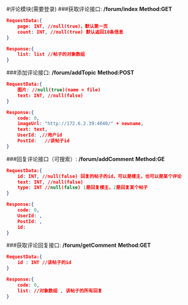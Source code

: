 
#评论模块(需要登录)
###获取评论接口:
**/forum/index**
**Method:GET**
```json
RequestData:{
    page: INT, //null(true)，默认第一页
    count: INT, //null(true) 默认返回10条信息
}
```
```json
Response:{
    list: list //帖子的对象数组
}
```


###添加评论接口:
**/forum/addTopic**
**Method:POST**
```json
RequestData:{
    图片: //null(true)(name = file)
    text: INT, //null(false)
}
```
```json
Response:{
    code: 0,
    imageUrl: "http://172.6.2.39:4040/" + newname,
    text: text,
    UserId: ,//用户id
    PostId:   //该帖子id
}
```


###回复评论接口（可搜索）:
**/forum/addComment**
**Method:GE**
```json
RequestData:{
    id: INT, //null(false) 回复的帖子的id，可以是楼主，也可以是某个评论
    text: INT, //null(false)
    type: INT //null(false) 1是回复楼主，2是回复某个帖子
}
```
```json
Response:{
    code: 0,
    UserId: ,
    PostId: ,
    id: 
}
```


###获取评论回复接口:
**/forum/getComment**
**Method:GET**
```json
RequestData:{
    id : INT //该帖子的id
}
```
```json
Response:{
    code: 0,
    list: //对象数组 , 该帖子的所有回复
}
```
